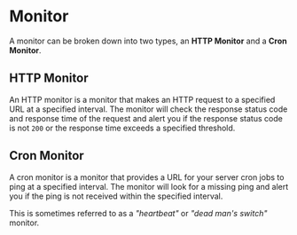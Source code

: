 # Monitor

A monitor can be broken down into two types, an **HTTP Monitor** and a **Cron Monitor**.

## HTTP Monitor

An HTTP monitor is a monitor that makes an HTTP request to a specified URL at a specified interval. The monitor will
check the response status code and response time of the request and alert you if the response status code is not `200`
or the response time exceeds a specified threshold.

## Cron Monitor

A cron monitor is a monitor that provides a URL for your server cron jobs to ping at a specified interval. The monitor
will look for a missing ping and alert you if the ping is not received within the specified interval.

This is sometimes referred to as a _"heartbeat"_ or _"dead man's switch"_ monitor.

